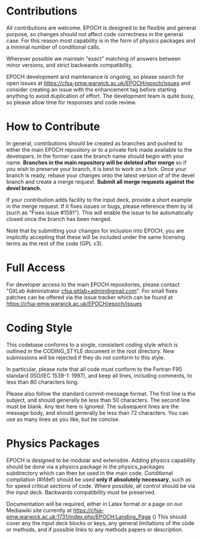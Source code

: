 
# Contributions

All contributions are welcome. EPOCH is designed to be flexible and
general purpose, so changes should not affect code correctness
in the general case. For this reason most capability is in the form of
physics packages and a minimal number of conditional calls.

Wherever possible we maintain "exact" matching
of answers between minor versions, and strict backwards compatibility.

EPOCH development and maintenance
is ongoing, so please search for open issues at
https://cfsa-pmw.warwick.ac.uk/EPOCH/epoch/issues
and consider creating an issue
with the enhancement tag before starting anything to avoid
duplication of effort. The development team is quite busy, so please allow
time for responses and code review.


# How to Contribute

In general, contributions should be created as branches and pushed to either
the main EPOCH repository or to a private fork made available to the
developers. In the former case the branch name should begin with your name.
**Branches in the main repository will be deleted after merge** so if you
wish to preserve your branch, it is best to work on a fork.
Once your branch is ready, rebase your changes onto the latest version of
of the devel branch and create a merge request.
**Submit all merge requests against the devel branch.**

If your contribution adds facility to the input deck, provide a short example
in the merge request. If it fixes issues or bugs, please reference them
by id (such as "Fixes issue #1591"). This will enable the issue to be
automatically closed once the branch has been merged.

Note that by submitting your changes for inclusion into EPOCH, you are
implicitly accepting that these will be included under the same licensing
terms as the rest of the code (GPL v3).


# Full Access

For developer access to the main EPOCH repositories, please contact
"GitLab Administrator <cfsa.gitlab+admin@gmail.com>".
For small fixes patches can be offered via the issue tracker which can
be found at https://cfsa-pmw.warwick.ac.uk/EPOCH/epoch/issues


# Coding Style

This codebase conforms to a single, consistent coding style which is
outlined in the CODING_STYLE document in the root directory.
New submissions will be rejected if they
do not conform to this style.

In particular, please note that all code must conform to the Fortran F95
standard (ISO/IEC 1539-1: 1997), and keep all lines, including comments, to
less than 80 characters long.

Please also follow the standard commit-message format.
The first line is the subject, and should generally be less than 50 characters.
The second line must be blank. Any text here is ignored.
The subsequent lines are the message body, and should generally be less
than 72 characters. You can use as many lines as you like, but be concise.


# Physics Packages

EPOCH is designed to be modular and extensible. Adding physics capability
should be done via a physics package in the physics_packages subdirectory
which can then be used
in the main code. Conditional compilation (#ifdef) should be used
**only if absolutely necessary**, such as for speed critical sections of code.
Where possible, all control should be via the input deck. Backwards
compatibility must be preserved.

Documentation will be required, either in Latex format or a page on our
Mediawiki site currently at
https://cfsa-pmw.warwick.ac.uk:1731/index.php/EPOCH:Landing_Page ()
This should cover any the input deck blocks or keys, any general
limitations of the code or methods, and if possible links to any methods
papers or description.

